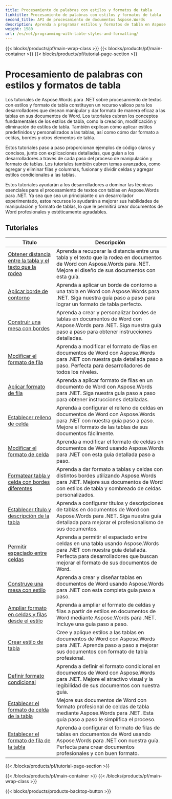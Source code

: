 ```yaml
---
title: Procesamiento de palabras con estilos y formatos de tabla
linktitle: Procesamiento de palabras con estilos y formatos de tabla
second_title: API de procesamiento de documentos Aspose.Words
description: Aprenda a programar estilos y formatos de tabla en Aspose.Words para .NET. Aprenda a aplicar estilos predefinidos, personalizar el formato de celdas, los bordes y más con tutoriales paso a paso y código de muestra en C#.
weight: 1580
url: /es/net/programming-with-table-styles-and-formatting/
---
```


{{< blocks/products/pf/main-wrap-class >}}
{{< blocks/products/pf/main-container >}}
{{< blocks/products/pf/tutorial-page-section >}}

# Procesamiento de palabras con estilos y formatos de tabla

Los tutoriales de Aspose.Words para .NET sobre procesamiento de textos con estilos y formato de tabla constituyen un recurso valioso para los desarrolladores que desean manipular y dar formato de manera eficaz a las tablas en sus documentos de Word. Los tutoriales cubren los conceptos fundamentales de los estilos de tabla, como la creación, modificación y eliminación de estilos de tabla. También explican cómo aplicar estilos predefinidos y personalizados a las tablas, así como cómo dar formato a celdas, bordes y otros elementos de tabla.

Estos tutoriales paso a paso proporcionan ejemplos de código claros y concisos, junto con explicaciones detalladas, que guían a los desarrolladores a través de cada paso del proceso de manipulación y formato de tablas. Los tutoriales también cubren temas avanzados, como agregar y eliminar filas y columnas, fusionar y dividir celdas y agregar estilos condicionales a las tablas.

Estos tutoriales ayudarán a los desarrolladores a dominar las técnicas esenciales para el procesamiento de textos con tablas en Aspose.Words para .NET. Ya sea que sea un principiante o un desarrollador experimentado, estos recursos lo ayudarán a mejorar sus habilidades de manipulación y formato de tablas, lo que le permitirá crear documentos de Word profesionales y estéticamente agradables.

 ## Tutoriales
| Título | Descripción |
| --- | --- |
| [Obtener distancia entre la tabla y el texto que la rodea](./get-distance-between-table-surrounding-text/) | Aprenda a recuperar la distancia entre una tabla y el texto que la rodea en documentos de Word con Aspose.Words para .NET. Mejore el diseño de sus documentos con esta guía. |
| [Aplicar borde de contorno](./apply-outline-border/) | Aprenda a aplicar un borde de contorno a una tabla en Word con Aspose.Words para .NET. Siga nuestra guía paso a paso para lograr un formato de tabla perfecto. |
| [Construir una mesa con bordes](./build-table-with-borders/) | Aprenda a crear y personalizar bordes de tablas en documentos de Word con Aspose.Words para .NET. Siga nuestra guía paso a paso para obtener instrucciones detalladas. |
| [Modificar el formato de fila](./modify-row-formatting/) | Aprenda a modificar el formato de filas en documentos de Word con Aspose.Words para .NET con nuestra guía detallada paso a paso. Perfecta para desarrolladores de todos los niveles. |
| [Aplicar formato de fila](./apply-row-formatting/) | Aprenda a aplicar formato de filas en un documento de Word con Aspose.Words para .NET. Siga nuestra guía paso a paso para obtener instrucciones detalladas. |
| [Establecer relleno de celda](./set-cell-padding/) | Aprenda a configurar el relleno de celdas en documentos de Word con Aspose.Words para .NET con nuestra guía paso a paso. Mejore el formato de las tablas de sus documentos fácilmente. |
| [Modificar el formato de celda](./modify-cell-formatting/) | Aprenda a modificar el formato de celdas en documentos de Word usando Aspose.Words para .NET con esta guía detallada paso a paso. |
| [Formatear tabla y celda con bordes diferentes](./format-table-and-cell-with-different-borders/) | Aprenda a dar formato a tablas y celdas con distintos bordes utilizando Aspose.Words para .NET. Mejore sus documentos de Word con estilos de tabla y sombreado de celdas personalizados. |
| [Establecer título y descripción de la tabla](./set-table-title-and-description/) | Aprenda a configurar títulos y descripciones de tablas en documentos de Word con Aspose.Words para .NET. Siga nuestra guía detallada para mejorar el profesionalismo de sus documentos. |
| [Permitir espaciado entre celdas](./allow-cell-spacing/) | Aprenda a permitir el espaciado entre celdas en una tabla usando Aspose.Words para .NET con nuestra guía detallada. Perfecta para desarrolladores que buscan mejorar el formato de sus documentos de Word. |
| [Construye una mesa con estilo](./build-table-with-style/) | Aprenda a crear y diseñar tablas en documentos de Word usando Aspose.Words para .NET con esta completa guía paso a paso. |
| [Ampliar formato en celdas y filas desde el estilo](./expand-formatting-on-cells-and-row-from-style/) | Aprenda a ampliar el formato de celdas y filas a partir de estilos en documentos de Word mediante Aspose.Words para .NET. Incluye una guía paso a paso. |
| [Crear estilo de tabla](./create-table-style/) | Cree y aplique estilos a las tablas en documentos de Word con Aspose.Words para .NET. Aprenda paso a paso a mejorar sus documentos con formato de tabla profesional. |
| [Definir formato condicional](./define-conditional-formatting/) | Aprenda a definir el formato condicional en documentos de Word con Aspose.Words para .NET. Mejore el atractivo visual y la legibilidad de sus documentos con nuestra guía. |
| [Establecer el formato de celda de la tabla](./set-table-cell-formatting/) | Mejore sus documentos de Word con formato profesional de celdas de tabla mediante Aspose.Words para .NET. Esta guía paso a paso le simplifica el proceso. |
| [Establecer el formato de fila de la tabla](./set-table-row-formatting/) | Aprenda a configurar el formato de filas de tablas en documentos de Word usando Aspose.Words para .NET con nuestra guía. Perfecta para crear documentos profesionales y con buen formato. |
{{< /blocks/products/pf/tutorial-page-section >}}

{{< /blocks/products/pf/main-container >}}
{{< /blocks/products/pf/main-wrap-class >}}

{{< blocks/products/products-backtop-button >}}
